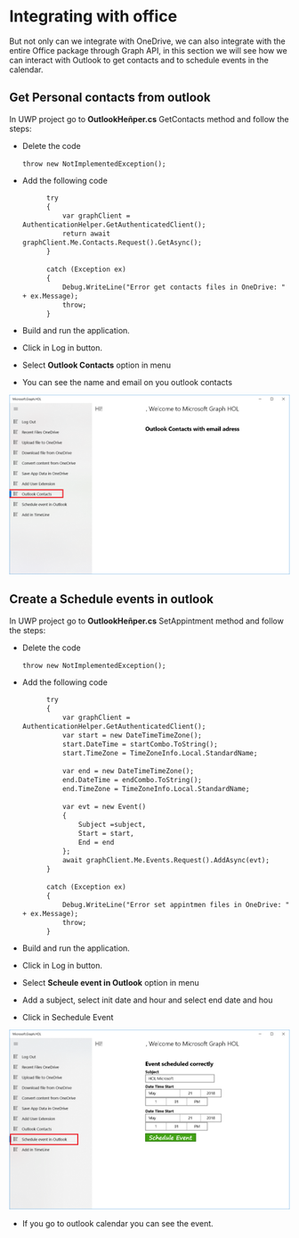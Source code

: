 # Integrating with office

But not only can we integrate with OneDrive, we can also integrate with the entire Office package through Graph API, in this section we will see how we can interact with Outlook to get contacts and to schedule events in the calendar.

## Get Personal contacts from outlook

In UWP project go to **OutlookHeñper.cs** GetContacts method and follow the steps:

- Delete the code

	`throw new NotImplementedException();`

- Add the following code

            try
            {
                var graphClient = AuthenticationHelper.GetAuthenticatedClient();
                return await graphClient.Me.Contacts.Request().GetAsync();
            }

            catch (Exception ex)
            {
                Debug.WriteLine("Error get contacts files in OneDrive: " + ex.Message);
                throw;
            }

- Build and run the application.

- Click in Log in button.

- Select **Outlook Contacts** option in menu

- You can see the name and email on you outlook contacts

![alt text](/labs-pr/Drive-user-engagement-across-all-your-devices-with-Microsoft-Graph/media/OutlookContacts.png) 

## Create a Schedule events in outlook 

In UWP project go to **OutlookHeñper.cs** SetAppintment method and follow the steps:

- Delete the code

	`throw new NotImplementedException();`

- Add the following code

            try
            {
                var graphClient = AuthenticationHelper.GetAuthenticatedClient();
                var start = new DateTimeTimeZone();
                start.DateTime = startCombo.ToString();
                start.TimeZone = TimeZoneInfo.Local.StandardName;

                var end = new DateTimeTimeZone();
                end.DateTime = endCombo.ToString();
                end.TimeZone = TimeZoneInfo.Local.StandardName;

                var evt = new Event()
                {
                    Subject =subject,
                    Start = start,
                    End = end
                };
                await graphClient.Me.Events.Request().AddAsync(evt);
            }

            catch (Exception ex)
            {
                Debug.WriteLine("Error set appintmen files in OneDrive: " + ex.Message);
                throw;
            }


- Build and run the application.

- Click in Log in button.

- Select **Scheule event in Outlook** option in menu

- Add a subject, select init date and hour and select end date and hou

- Click in Sechedule Event

![alt text](/labs-pr/Drive-user-engagement-across-all-your-devices-with-Microsoft-Graph/media/EventCalendar.png) 

- If you go to outlook calendar you can see the event.